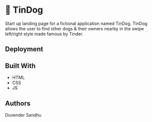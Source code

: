 # 🐶 TinDog

Start up landing page for a fictional application named TinDog. TinDog allows the user to find other dogs & their owners nearby in the swipe left/right style made famous by Tinder.

## Deployment


## Built With

  * HTML
  * CSS
  * JS

## Authors

  Duvender Sandhu

